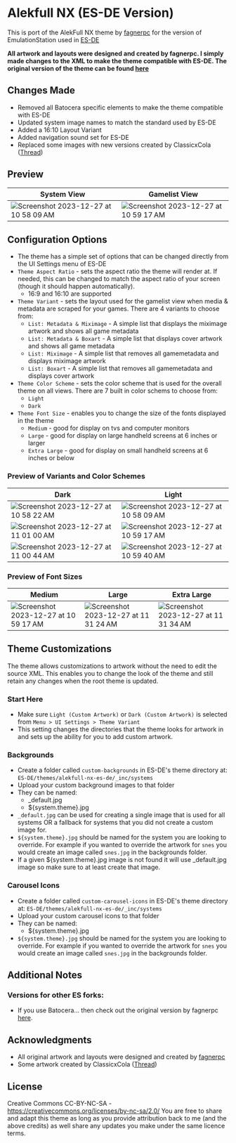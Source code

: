 # Alekfull NX (ES-DE Version)
This is port of the AlekFull NX theme by [fagnerpc](https://github.com/fagnerpc) for the version of EmulationStation used in [ES-DE](https://es-de.org/)

**All artwork and layouts were designed and created by fagnerpc.  I simply made changes to the XML to make the theme compatible with ES-DE. The original version of the theme can be found [here](https://github.com/fagnerpc/Alekfull-NX)**

## Changes Made

- Removed all Batocera specific elements to make the theme compatible with ES-DE
- Updated system image names to match the standard used by ES-DE
- Added a 16:10 Layout Variant
- Added navigation sound set for ES-DE
- Replaced some images with new versions created by ClassicxCola ([Thread](https://www.reddit.com/r/retroid/comments/1049daq/im_happy_to_announce_the_release_of_colafulldx_a/))

## **Preview**

| System View | Gamelist View |
| --- | --- |
| <img alt="Screenshot 2023-12-27 at 10 58 09 AM" src="https://github.com/anthonycaccese/alekfull-nx-es-de/assets/1454947/5ecda38b-4d3e-49e8-b6dd-840f9d74fd82"> | <img alt="Screenshot 2023-12-27 at 10 59 17 AM" src="https://github.com/anthonycaccese/alekfull-nx-es-de/assets/1454947/4474e635-fa36-4145-b323-506a1d328ccb">

## **Configuration Options**

- The theme has a simple set of options that can be changed directly from the UI Settings menu of ES-DE
- `Theme Aspect Ratio` - sets the aspect ratio the theme will render at. If needed, this can be changed to match the aspect ratio of your screen (though it should happen automatically).
   - 16:9 and 16:10 are supported
- `Theme Variant` - sets the layout used for the gamelist view when media & metadata are scraped for your games.  There are 4 variants to choose from:
   - `List: Metadata & Miximage` - A simple list that displays the miximage artwork and shows all game metadata
   - `List: Metadata & Boxart` - A simple list that displays cover artwork and shows all game metadata
   - `List: Miximage` - A simple list that removes all gamemetadata and displays miximage artwork
   - `List: Boxart` - A simple list that removes all gamemetadata and displays cover artwork
- `Theme Color Scheme` - sets the color scheme that is used for the overall theme on all views.  There are 7 built in color schems to choose from:
   - `Light`
   - `Dark`
- `Theme Font Size` - enables you to change the size of the fonts displayed in the theme
   - `Medium` - good for display on tvs and computer monitors
   - `Large` - good for display on large handheld screens at 6 inches or larger
   - `Extra Large` - good for display on small handheld screens at 6 inches or below

### Preview of Variants and Color Schemes

| Dark | Light |
| --- | --- |
| <img alt="Screenshot 2023-12-27 at 10 58 22 AM" src="https://github.com/anthonycaccese/alekfull-nx-es-de/assets/1454947/6cad71f7-1175-46cb-80a3-3a7acda8ddab"> | <img alt="Screenshot 2023-12-27 at 10 58 09 AM" src="https://github.com/anthonycaccese/alekfull-nx-es-de/assets/1454947/0ba4f91e-6e07-48de-b026-8e18f7d8599e"> |
| <img alt="Screenshot 2023-12-27 at 11 01 00 AM" src="https://github.com/anthonycaccese/alekfull-nx-es-de/assets/1454947/7db55fcf-e399-4820-b22c-a9e22f38b9dd"> | <img alt="Screenshot 2023-12-27 at 10 59 17 AM" src="https://github.com/anthonycaccese/alekfull-nx-es-de/assets/1454947/32884694-0668-4b71-b793-254ef85c0a5a"> |
| <img alt="Screenshot 2023-12-27 at 11 00 44 AM" src="https://github.com/anthonycaccese/alekfull-nx-es-de/assets/1454947/2eb94be5-bc3b-442e-b31c-4e8450546b55"> | <img alt="Screenshot 2023-12-27 at 10 59 40 AM" src="https://github.com/anthonycaccese/alekfull-nx-es-de/assets/1454947/f46bd0ce-1c2b-4c7e-9a92-6fbbce201424"> | 

### Preview of Font Sizes

| Medium | Large | Extra Large |
| --- | --- | --- |
| <img alt="Screenshot 2023-12-27 at 10 59 17 AM" src="https://github.com/anthonycaccese/alekfull-nx-es-de/assets/1454947/32884694-0668-4b71-b793-254ef85c0a5a"> | <img alt="Screenshot 2023-12-27 at 11 31 24 AM" src="https://github.com/anthonycaccese/alekfull-nx-es-de/assets/1454947/d3a22a1b-24eb-4a2e-8318-2694b758151a"> | <img alt="Screenshot 2023-12-27 at 11 31 34 AM" src="https://github.com/anthonycaccese/alekfull-nx-es-de/assets/1454947/648f2c21-998d-4e16-839a-7e7b6d41d504">

## **Theme Customizations**

The theme allows customizations to artwork without the need to edit the source XML.  This enables you to change the look of the theme and still retain any changes when the root theme is updated.

### Start Here 
- Make sure `Light (Custom Artwork)` or `Dark (Custom Artwork)` is selected from `Menu > UI Settings > Theme Variant`
- This setting changes the directories that the theme looks for artwork in and sets up the ability for you to add custom artwork.

### Backgrounds
- Create a folder called `custom-backgrounds` in ES-DE's theme directory at: `ES-DE/themes/alekfull-nx-es-de/_inc/systems`
- Upload your custom background images to that folder
- They can be named:
    - _default.jpg
    - ${system.theme}.jpg
- `_default.jpg` can be used for creating a single image that is used for all systems OR a fallback for systems that you did not create a custom image for.
- `${system.theme}.jpg` should be named for the system you are looking to override.  For example if you wanted to override the artwork for `snes` you would create an image called `snes.jpg` in the backgrounds folder.
- If a given ${system.theme}.jpg image is not found it will use _default.jpg image so make sure to at least create that image.

### Carousel Icons
- Create a folder called `custom-carousel-icons` in ES-DE's theme directory at: `ES-DE/themes/alekfull-nx-es-de/_inc/systems`
- Upload your custom carousel icons to that folder
- They can be named:
    - ${system.theme}.jpg
- `${system.theme}.jpg` should be named for the system you are looking to override.  For example if you wanted to override the artwork for `snes` you would create an image called `snes.jpg` in the backgrounds folder.

## **Additional Notes**

### Versions for other ES forks:
* If you use Batocera... then check out the original version by fagnerpc [here](https://github.com/fagnerpc/Alekfull-NX).

## **Acknowledgments**
- All original artwork and layouts were designed and created by [fagnerpc](https://github.com/fagnerpc)
- Some artwork created by ClassicxCola ([Thread](https://www.reddit.com/r/retroid/comments/1049daq/im_happy_to_announce_the_release_of_colafulldx_a/))

## **License**
Creative Commons CC-BY-NC-SA - https://creativecommons.org/licenses/by-nc-sa/2.0/
You are free to share and adapt this theme as long as you provide attribution back to me (and the above credits) as well share any updates you make under the same licence terms.
